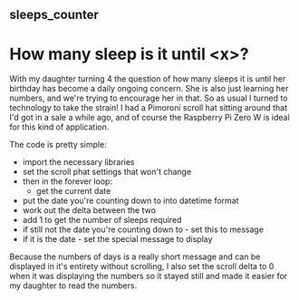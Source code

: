 ## sleeps_counter
# How many sleep is it until &lt;x>?

With my daughter turning 4 the question of how many sleeps it is until her birthday has become a daily ongoing concern.  She is also just learning her numbers, and we're trying to encourage her in that.  So as usual I turned to technology to take the strain!  I had a Pimoroni scroll hat sitting around that I'd got in a sale a while ago, and of course the Raspberry Pi Zero W is ideal for this kind of application.

The code is pretty simple:

* import the necessary libraries
* set the scroll phat settings that won't change
* then in the forever loop:
  * get the current date
* put the date you're counting down to into datetime format 
* work out the delta between the two
* add 1 to get the number of sleeps required
* if still not the date you're counting down to - set this to message 
* if it is the date - set the special message to display

Because the numbers of days is a really short message and can be displayed in it's entirety without scrolling, I also set the scroll delta to 0 when it was displaying the numbers so it stayed still and made it easier for my daughter to read the numbers.
